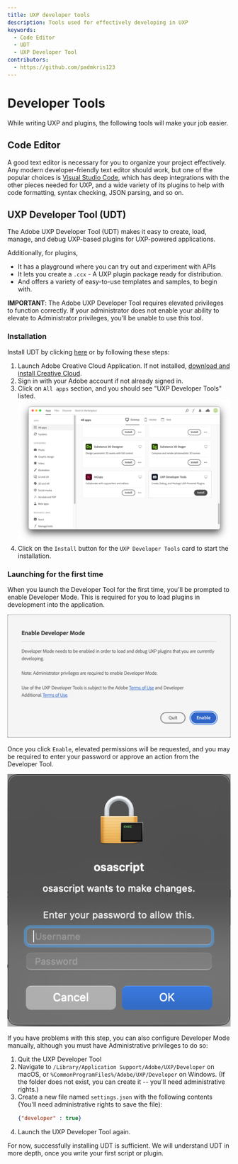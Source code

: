 ```yaml
---
title: UXP developer tools
description: Tools used for effectively developing in UXP
keywords:
  - Code Editor
  - UDT
  - UXP Developer Tool
contributors:
  - https://github.com/padmkris123
---
```


# Developer Tools

While writing UXP<!--scripts--> and plugins, the following tools will make your job easier.

## Code Editor
A good text editor is necessary for you to organize your project effectively. Any modern developer-friendly text editor should work, but one of the popular choices is [Visual Studio Code](https://code.visualstudio.com), which has deep integrations with the other pieces needed for UXP, and a wide variety of its plugins to help with code formatting, syntax checking, JSON parsing, and so on.


## UXP Developer Tool (UDT)

The Adobe UXP Developer Tool (UDT) makes it easy to create, load, manage, and debug UXP-based plugins <!--and scripts-->for UXP-powered applications. 

Additionally, for plugins, 
- It has a playground where you can try out and experiment with APIs
- It lets you create a `.ccx` - A UXP plugin package ready for distribution.
- And offers a variety of easy-to-use templates and samples, to begin with.

<InlineAlert variant="info" slots="text"/>

**IMPORTANT**:
The Adobe UXP Developer Tool requires elevated privileges to function correctly. If your administrator does not enable your ability to elevate to Administrator privileges, you'll be unable to use this tool.

### Installation
Install UDT by clicking [here](https://creativecloud.adobe.com/apps/download/uxp-developer-tools) or by following these steps:
1. Launch Adobe Creative Cloud Application. If not installed, [download and install Creative Cloud](https://creativecloud.adobe.com/apps/download/creative-cloud).
2. Sign in with your Adobe account if not already signed in.
3. Click on `All apps` section, and you should see "UXP Developer Tools" listed.
  ![Creative cloud](./ccd-allapps-udt.png)
4. Click on the `Install` button for the `UXP Developer Tools` card to start the installation.

### Launching for the first time

When you launch the Developer Tool for the first time, you'll be prompted to enable Developer Mode. This is required for you to load plugins in development into the application.

![Enable Developer Mode](./devmode.png)

Once you click `Enable`, elevated permissions will be requested, and you may be required to enter your password or approve an action from the Developer Tool.

![Elevated Permissions request](./macos-elevated-permissions.png) 

If you have problems with this step, you can also configure Developer Mode manually, although you must have Administrative privileges to do so:
1. Quit the UXP Developer Tool
2. Navigate to `/Library/Application Support/Adobe/UXP/Developer` on macOS, or `%CommonProgramFiles%/Adobe/UXP/Developer` on Windows. (If the folder does not exist, you can create it -- you'll need administrative rights.)
3. Create a new file named `settings.json` with the following contents (You'll need administrative rights to save the file):
    ```json
    {"developer" : true}
    ```
4. Launch the UXP Developer Tool again.

For now, successfully installing UDT is sufficient. We will understand UDT in more depth, once you write your first script or plugin. 

<!--
TODO Add this section once details are available
## Type definitions
Provide download link for UXP and Premiere Pro 
-->
